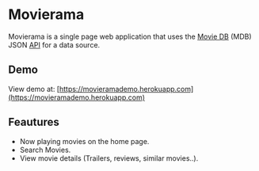 # Movierama

Movierama is a single page web application that uses the [Movie DB](https://www.themoviedb.org/) (MDB) JSON [API](https://developers.themoviedb.org/3/getting-started) for a data source.

## Demo

View demo at: [https://movieramademo.herokuapp.com](https://movieramademo.herokuapp.com)

## Feautures

- Now playing movies on the home page.
- Search Movies.
- View movie details (Trailers, reviews, similar movies..).